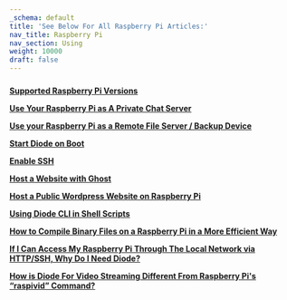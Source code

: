 ```yaml
---
_schema: default
title: 'See Below For All Raspberry Pi Articles:'
nav_title: Raspberry Pi
nav_section: Using
weight: 10000
draft: false
---
```

###

[**Supported Raspberry Pi Versions**](https://app.docs.diode.io/raspberry-pi/supported-raspberry-pi-versions/)

[**Use Your Raspberry Pi as A Private Chat Server**](https://app.docs.diode.io/raspberry-pi/use-your-raspberry-pi-as-a-private-chat-server/)

[**Use your Raspberry Pi as a Remote File Server / Backup Device**](https://app.docs.diode.io/raspberry-pi/use-your-raspberry-pi-as-a-remote-file-server-backup-device/)

[**Start Diode on Boot**](https://app.docs.diode.io/raspberry-pi/start-diode-on-boot/)

[**Enable SSH**](https://app.docs.diode.io/raspberry-pi/enable-ssh/)

[**Host a Website with Ghost**](https://app.docs.diode.io/raspberry-pi/host-a-website-with-ghost/)

[**Host a Public Wordpress Website on Raspberry Pi**](https://app.docs.diode.io/raspberry-pi/host-a-public-wordpress-website-on-raspberry-pi/)

[**Using Diode CLI in Shell Scripts**](https://app.docs.diode.io/raspberry-pi/using-diode-cli-in-shell-scripts/)

[**How to Compile Binary Files on a Raspberry Pi in a More Efficient Way**](https://app.docs.diode.io/raspberry-pi/how-to-compile-binary-files/)

[**If I Can Access My Raspberry Pi Through The Local Network via HTTP/SSH, Why Do I Need Diode?**](https://app.docs.diode.io/raspberry-pi/if-i-can-access-my-raspberry-pi/)

[**How is Diode For Video Streaming Different From Raspberry Pi's “raspivid” Command?**](https://app.docs.diode.io/raspberry-pi/how-is-diode-for-video-streaming-different-from-raspberry-pi-s-raspivid-command/)

&nbsp;